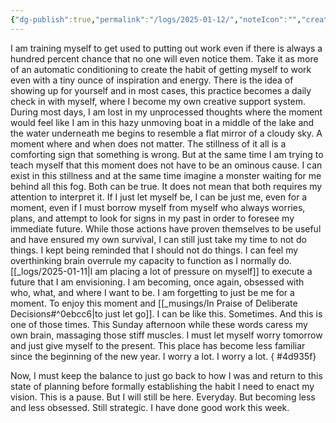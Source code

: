 ```yaml
---
{"dg-publish":true,"permalink":"/logs/2025-01-12/","noteIcon":"","created":"2025-01-12"}
---
```


I am training myself to get used to putting out work even if there is always a hundred percent chance that no one will even notice them. Take it as more of an automatic conditioning to create the habit of getting myself to work even with a tiny ounce of inspiration and energy. There is the idea of showing up for yourself and in most cases, this practice becomes a daily check in with myself, where I become my own creative support system. During most days, I am lost in my unprocessed thoughts where the moment would feel like I am in this hazy unmoving boat in a middle of the lake and the water underneath me begins to resemble a flat mirror of a cloudy sky. A moment where and when does not matter. The stillness of it all is a comforting sign that something is wrong. But at the same time I am trying to teach myself that this moment does not have to be an ominous cause. I can exist in this stillness and at the same time imagine a monster waiting for me behind all this fog. Both can be true. It does not mean that both requires my attention to interpret it. If I just let myself be, I can be just me, even for a moment, even if I must borrow myself from myself who always worries, plans, and attempt to look for signs in my past in order to foresee my immediate future. While those actions have proven themselves to be useful and have ensured my own survival, I can still just take my time to not do things. I kept being reminded that I should not do things. I can feel my overthinking brain overrule my capacity to function as I normally do. [[_logs/2025-01-11\|I am placing a lot of pressure on myself]] to execute a future that I am envisioning. I am becoming, once again, obsessed with who, what, and where I want to be. I am forgetting to just be me for a moment. To enjoy this moment and [[_musings/In Praise of Deliberate Decisions#^0ebcc6\|to just let go]]. I can be like this. Sometimes. And this is one of those times. This Sunday afternoon while these words caress my own brain, massaging those stiff muscles. I must let myself worry tomorrow and just give myself to the present. This place has become less familiar since the beginning of the new year. I worry a lot. I worry a lot.
{ #4d935f}


Now, I must keep the balance to just go back to how I was and return to this state of planning before formally establishing the habit I need to enact my vision. This is a pause. But I will still be here. Everyday. But becoming less and less obsessed. Still strategic. I have done good work this week.